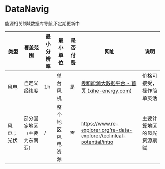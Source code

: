 # DataNavig
能源相关领域数据库导航,不定期更新中


|类型|覆盖范围|最小分辨率|最小单位|是否付费|网址|说明|
|---|---|---|---|---|---|---|
|风电|自定义经纬度|1h|单台风机|是|[羲和能源大数据平台 - 首页 (xihe-energy.com)](https://www.xihe-energy.com/)|价格可接受，操作简单灵活|
|风电；光伏|部分国家地区（主要为东南亚）|/|整个地区风电资源|否|https://www.re-explorer.org/re-data-explorer/technical-potential/intro|主要计算地区的风光资源禀赋|
